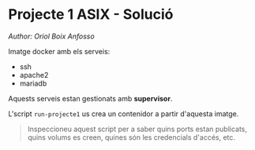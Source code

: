 # Projecte 1 ASIX - Solució

_Author: Oriol Boix Anfosso_

Imatge docker amb els serveis:

* ssh
* apache2
* mariadb

Aquests serveis estan gestionats amb **supervisor**. 

L'script ``run-projecte1`` us crea un contenidor a partir d'aquesta imatge.

> Inspeccioneu aquest script per a saber quins ports estan publicats, quins volums es creen, quines són les credencials d'accés, etc.
